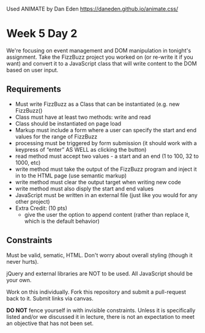 Used ANIMATE by Dan Eden
https://daneden.github.io/animate.css/

# Week 5 Day 2

We're focusing on event management and DOM manipulation in tonight's
assignment. Take the FizzBuzz project you worked on (or re-write it if you
want) and convert it to a JavaScript class that will write content to the DOM
based on user input.

## Requirements

* Must write FizzBuzz as a Class that can be instantiated (e.g. new FizzBuzz()
* Class must have at least two methods: write and read
* Class should be instantiated on page load
* Markup must include a form where a user can specify the start and end values for the range of FizzBuzz
* processing must be triggered by form submission (it should work with a keypress of “enter” AS WELL as clicking the button)
* read method must accept two values - a start and an end (1 to 100, 32 to 1000, etc)
* write method must take the output of the FizzBuzz program and inject it in to the HTML page (use semantic markup)
* write method must clear the output target when writing new code
* write method must also disply the start and end values
* JavaScript must be written in an external file (just like you would for any other project)
* Extra Credit: (10 pts) 
  * give the user the option to append content (rather than replace it, which is the default behavior)

## Constraints

Must be valid, sematic, HTML. Don't worry about overall styling (though it never hurts).

jQuery and external libraries are NOT to be used. All JavaScript should be your own.

Work on this individually. Fork this repository and submit a pull-request back to it. Submit links via canvas.

**DO NOT** fence yourself in with invisible constraints. Unless it is
specifically listed and/or we discussed it in lecture, there is not an
expectation to meet an objective that has not been set.
